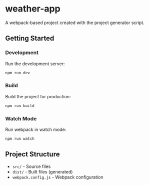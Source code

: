 # weather-app

A webpack-based project created with the project generator script.

## Getting Started

### Development
Run the development server:
```bash
npm run dev
```

### Build
Build the project for production:
```bash
npm run build
```

### Watch Mode
Run webpack in watch mode:
```bash
npm run watch
```

## Project Structure
- `src/` - Source files
- `dist/` - Built files (generated)
- `webpack.config.js` - Webpack configuration
